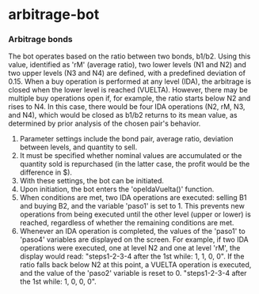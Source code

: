 # arbitrage-bot

### Arbitrage bonds

The bot operates based on the ratio between two bonds, b1/b2. Using this value, identified as 'rM' (average ratio),
two lower levels (N1 and N2) and two upper levels (N3 and N4) are defined, with a predefined deviation of 0.15.
When a buy operation is performed at any level (IDA), the arbitrage is closed when the lower level is reached (VUELTA).
However, there may be multiple buy operations open if, for example, the ratio starts below N2 and rises to N4. In this case,
there would be four IDA operations (N2, rM, N3, and N4), which would be closed as b1/b2 returns to its mean value,
as determined by prior analysis of the chosen pair's behavior.

1.  Parameter settings include the bond pair, average ratio, deviation between levels, and quantity to sell.
2.  It must be specified whether nominal values are accumulated or the quantity sold is repurchased (in the latter case, the profit would be the difference in $).
3.  With these settings, the bot can be initiated.
4.  Upon initiation, the bot enters the 'opeIdaVuelta()' function.
4.  When conditions are met, two IDA operations are executed: selling B1 and buying B2, and the variable 'paso1' is set to 1. This prevents new operations from being
executed until the other level (upper or lower) is reached, regardless of whether the remaining conditions are met.
5.  Whenever an IDA operation is completed, the values of the 'paso1' to 'paso4' variables are displayed on the screen. For example, if two IDA operations were executed,
one at level N2 and one at level 'rM', the display would read: "steps1-2-3-4 after the 1st while: 1, 1, 0, 0".
If the ratio falls back below N2 at this point, a VUELTA operation is executed, and the value of the 'paso2' variable is reset to 0. "steps1-2-3-4 after the 1st while: 1, 0, 0, 0".
